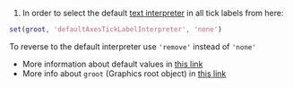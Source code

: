 1. In order to select the default [text interpreter](https://es.mathworks.com/help/matlab/ref/matlab.graphics.primitive.text-properties.html#budt_bq-1_sep_shared-Interpreter) in all tick labels from here:
```matlab
set(groot, 'defaultAxesTickLabelInterpreter', 'none')
```
To reverse to the default interpreter use `'remove'` instead of `'none'`

- More information about default values in [this link](https://www.mathworks.com/help/matlab/creating_plots/default-property-values.html) 
- More info about `groot` (Graphics root object) in [this link](https://www.mathworks.com/help/matlab/ref/groot.html)
